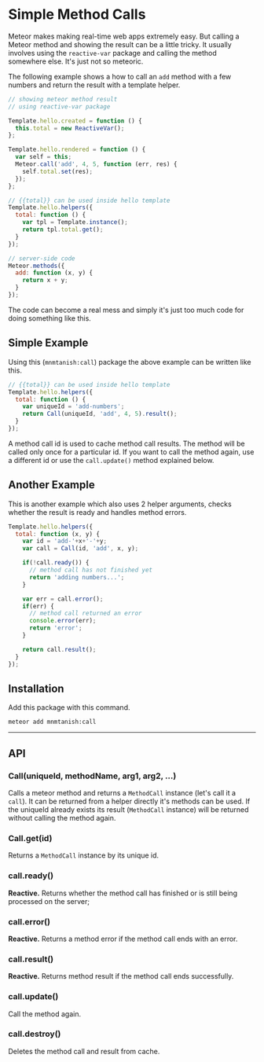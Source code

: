 # Simple Method Calls

Meteor makes making real-time web apps extremely easy. But calling a Meteor method and showing the result can be a little tricky. It usually involves using the `reactive-var` package and calling the method somewhere else. It's just not so meteoric.

The following example shows a how to call an `add` method with a few numbers and return the result with a template helper.

```js
// showing meteor method result
// using reactive-var package

Template.hello.created = function () {
  this.total = new ReactiveVar();
};

Template.hello.rendered = function () {
  var self = this;
  Meteor.call('add', 4, 5, function (err, res) {
    self.total.set(res);
  });
};

// {{total}} can be used inside hello template
Template.hello.helpers({
  total: function () {
    var tpl = Template.instance();
    return tpl.total.get();
  }
});
```

```js
// server-side code
Meteor.methods({
  add: function (x, y) {
    return x + y;
  }
});
```

The code can become a real mess and simply it's just too much code for doing something like this.

## Simple Example

Using this (`mnmtanish:call`) package the above example can be written like this.

```js
// {{total}} can be used inside hello template
Template.hello.helpers({
  total: function () {
    var uniqueId = 'add-numbers';
    return Call(uniqueId, 'add', 4, 5).result();
  }
});
```

A method call id is used to cache method call results. The method will be called only once for a particular id. If you want to call the method again, use a different id or use the `call.update()` method explained below.

## Another Example

This is another example which also uses 2 helper arguments, checks whether the result is ready and handles method errors.

```js
Template.hello.helpers({
  total: function (x, y) {
    var id = 'add-'+x+'-'+y;
    var call = Call(id, 'add', x, y);

    if(!call.ready()) {
      // method call has not finished yet
      return 'adding numbers...';
    }

    var err = call.error();
    if(err) {
      // method call returned an error
      console.error(err);
      return 'error';
    }

    return call.result();
  }
});
```

## Installation

Add this package with this command.

```
meteor add mnmtanish:call
```

***

## API

### Call(uniqueId, methodName, arg1, arg2, ...)

Calls a meteor method and returns a `MethodCall` instance (let's call it a `call`). It can be returned from a helper directly it's methods can be used. If the uniqueId already exists its result (`MethodCall` instance) will be returned without calling the method again.

### Call.get(id)

Returns a `MethodCall` instance by its unique id.

### call.ready()

**Reactive.** Returns whether the method call has finished or is still being processed on the server;

### call.error()

**Reactive.** Returns a method error if the method call ends with an error.

### call.result()

**Reactive.** Returns method result if the method call ends successfully.

### call.update()

Call the method again.

### call.destroy()

Deletes the method call and result from cache.
